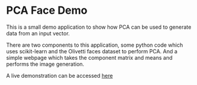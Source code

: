 # PCA Face Demo
This is a small demo application to show how PCA can be used to generate data from an input vector. 

There are two components to this application, some python code which uses scikit-learn and the Olivetti faces dataset to perform PCA. And a simple webpage which takes the component matrix and means and performs the image generation.

A live demonstration can be accessed [here](https://pca-face.surge.sh)